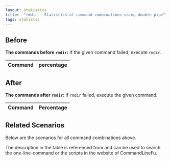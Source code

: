 ```yaml
---
layout: statistics
title:  "rmdir - Statistics of command combinations using double pipe"
tags: statistic
---
```


## Before

__The commands before `rmdir`:__ If the given command failed, execute `rmdir`.

| Command | percentage |
|--------|--------|



## After

__The commands after `rmdir`:__ If `rmdir` failed, execute the given command.

| Command | Percentage | 
|-------|--------|



## Related Scenarios

Below are the scenarios for all command combinations above.

The description in the table is referenced from and can be used to search the one-line-command or the scripts in the website of CommandLineFu.




